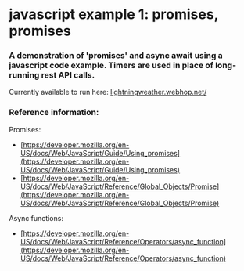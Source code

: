 # javascript example 1: promises, promises

### A demonstration of 'promises' and async await using a javascript code example. Timers are used in place of long-running rest API calls. 

Currently available to run here:
[lightningweather.webhop.net/](https://lightningweather.webhop.net/indextestawait.html)

### Reference information:

  Promises:
  - [https://developer.mozilla.org/en-US/docs/Web/JavaScript/Guide/Using_promises](https://developer.mozilla.org/en-US/docs/Web/JavaScript/Guide/Using_promises)
  - [https://developer.mozilla.org/en-US/docs/Web/JavaScript/Reference/Global_Objects/Promise](https://developer.mozilla.org/en-US/docs/Web/JavaScript/Reference/Global_Objects/Promise)
    
  Async functions:
  - [https://developer.mozilla.org/en-US/docs/Web/JavaScript/Reference/Operators/async_function](https://developer.mozilla.org/en-US/docs/Web/JavaScript/Reference/Operators/async_function)
